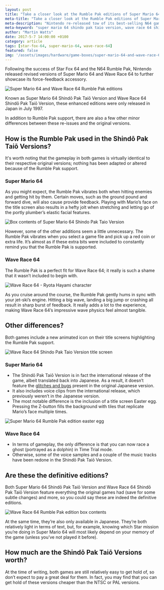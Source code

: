 ```yaml
---
layout: post
title: "Take a closer look at the Rumble Pak editions of Super Mario 64 and Wave Race 64"
meta-title: "Take a closer look at the Rumble Pak editions of Super Mario 64 and Wave Race 64"
meta-description: "Nintendo re-released tow of its best-selling N64 games, Super Mario 64 and Wave Race 64, in July 1997 with Rumble Pak support."
meta-keyword: "super mario 64 shindo pak taio version, wave race 64 shindo pak taio version, super mario 64 rumble version, wave race 64 rumble version, n64 rumble pak games"
author: "Martin Watts"
date: 2017-5-7 14:00:00 +0100
category: article
tags: [star-fox-64, super-mario-64, wave-race-64]
featured: false
img: '/assets/images/hardware/game-boxes/super-mario-64-and-wave-race-64-rumble-pak-editions.jpg'
---
```

Following the success of Star Fox 64 and the N64 Rumble Pak, Nintendo released revised versions of Super Mario 64 and Wave Race 64 to further showcase its force-feedback accessory.

![Super Mario 64 and Wave Race 64 Rumble Pak editions](/assets/images/hardware/game-boxes/super-mario-64-and-wave-race-64-rumble-pak-editions.jpg)

Known as Super Mario 64 Shindō Pak Taiō Version and Wave Race 64 Shindō Pak Taiō Version, these enhanced editions were only released in Japan in July 1997.

In addition to Rumble Pak support, there are also a few other minor differences between these re-issues and the original versions.

## How is the Rumble Pak used in the Shindō Pak Taiō Versions? ##

It's worth noting that the gameplay in both games is virtually identical to their respective original versions; nothing has been adapted or altered because of the Rumble Pak support.

### Super Mario 64 ###

As you might expect, the Rumble Pak vibrates both when hitting enemies and getting hit by them. Certain moves, such as the ground pound and forward dive, will also cause provide feedback. Playing with Mario’s face on the title screen also results in a hefty jolt when stretching and letting go of the portly plumber’s elastic facial features.

![Box contents of Super Mario 64 Shindo Pak Taio Version](/assets/images/hardware/game-boxes/super-mario-64-shindo-pak-taio-version-box-contents.jpg)

However, some of the other additions seem a little unnecessary. The Rumble Pak vibrates when you select a game file and pick up a red coin or extra life. It’s almost as if these extra bits were included to constantly remind you that the Rumble Pak is supported.

### Wave Race 64 ###

The Rumble Pak is a perfect fit for Wave Race 64; it really is such a shame that it wasn’t included to begin with.

![Wave Race 64 - Ryota Hayami character](/assets/images/games/wave-race-64/shindo-pak-taio-version/wave-race-64-shindo-taio-version-ryota-hayami.jpg)

As you cruise around the course, the Rumble Pak gently hums in sync with your jet-ski’s engine. Hitting a big wave, landing a big jump or crashing all result in sharp burst of feedback. It really adds a lot to the experience, making Wave Race 64’s impressive wave physics feel almost tangible.

## Other differences? ##

Both games include a new animated icon on their title screens highlighting the Rumble Pak support.

![Wave Race 64 Shindo Pak Taio Version title screen](/assets/images/games/wave-race-64/shindo-pak-taio-version/wave-race-64-shindo-taio-version-title-screen.jpg)

### Super Mario 64 ###

- The Shindō Pak Taiō Version is in fact the international release of the game, albeit translated back into Japanese. As a result, it doesn’t feature the [glitches and bugs](https://tcrf.net/Super_Mario_64_(Nintendo_64)/Regional_and_Version_Differences/en#Glitches) present in the original Japanese version.
- It also includes voice clips from the international release, which previously weren’t in the Japanese version.
- The most notable difference is the inclusion of a title screen Easter egg. Pressing the Z-button fills the background with tiles that replicate Mario’s face multiple times.

![Super Mario 64 Rumble Pak edition easter egg](/assets/images/games/super-mario-64/shindo-pak-taio-version/super-mario-64-shindo-pak-taio-version-title-screen-easter-egg.jpg)

### Wave Race 64 ###

- In terms of gameplay, the only difference is that you can now race a ghost (portrayed as a dolphin) in Time Trial mode.
- Otherwise, some of the voice samples and a couple of the music tracks have been redone in the Shindō Pak Taiō Version.

## Are these the definitive editions? ##

Both Super Mario 64 Shindō Pak Taiō Version and Wave Race 64 Shindō Pak Taiō Version feature everything the original games had (save for some subtle changes) and more, so you could say these are indeed the definitive editions.

![Wave Race 64 Rumble Pak edition box contents](/assets/images/hardware/game-boxes/wave-race-64-shindo-pak-taio-version-box-contents.jpg)

At the same time, they’re also only available in Japanese. They’re both relatively light in terms of text, but, for example, knowing which Star mission you’re doing in Super Mario 64 will most likely depend on your memory of the game (unless you’ve not played it before).

## How much are the Shindō Pak Taiō Versions worth? ##

At the time of writing, both games are still relatively easy to get hold of, so don’t expect to pay a great deal for them. In fact, you may find that you can get hold of these versions cheaper than the NTSC or PAL versions.
